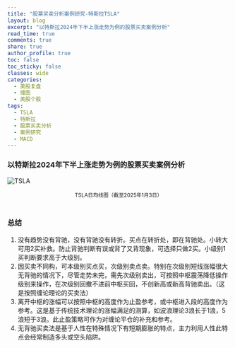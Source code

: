```yaml
---
title: "股票买卖分析案例研究-特斯拉TSLA"
layout: blog
excerpt: "以特斯拉2024年下半上涨走势为例的股票买卖案例分析"
read_time: true
comments: true
share: true
author_profile: true
toc: false
toc_sticky: false
classes: wide
categories:
  - 美股复盘
  - 缠图
  - 美股个股
tags:
  - TSLA
  - 特斯拉
  - 股票买卖分析
  - 案例研究
  - MACD
---
```


### 以特斯拉2024年下半上涨走势为例的股票买卖案例分析

![TSLA](https://image.olim.cc/2025/tsla-20250103-day-fx.jpeg)
<small><center>TSLA日均线图（截至2025年1月3日）</center></small>　

### 总结

1. 没有趋势没有背驰，没有背驰没有转折。买点在转折处，即在背驰处。小转大可用2买补救。防止背驰判断有误或背了又背现象，可选择只做2买。小级别1买判断要求高于大级别。
2. 因买卖不同构，可本级别买点买，次级别卖点卖。特别在次级别短线涨幅很大无背驰的情况下，尽管走势未完，需先次级别卖出，可按照中枢震荡降低操作级别来操作，在次级别回撤不进前中枢买回，不创新高或新高背驰卖出。（这是按照缠论理论的买卖法）
3. 离开中枢的涨幅可以按照中枢的高度作为止盈参考，或中枢进入段的高度作为参考。这是基于传统技术理论的涨幅满足的测算，如波浪理论3浪长于1浪，5浪短于3浪。此止盈策略可作为对缠论平仓的补充和参考。
4. 无背驰买卖法是基于人性在特殊情况下有短期膨胀的特点，主力利用人性此特点会经常制造多头或空头陷阱。


